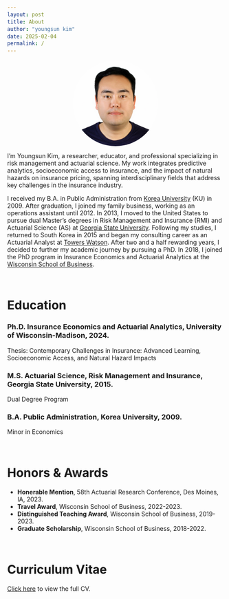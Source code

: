 ```yaml
---
layout: post
title: About
author: "youngsun kim"
date: 2025-02-04  
permalink: /
---
```


<img src="/assets/Profile_YK.jpg" alt="Profile Picture" style="width:200px; height:200px; border-radius:50%; display:block; margin-left:auto; margin-right:auto;">

I’m Youngsun Kim, a researcher, educator, and professional specializing in risk management and actuarial science. My work integrates predictive analytics, socioeconomic access to insurance, and the impact of natural hazards on insurance pricing, spanning interdisciplinary fields that address key challenges in the insurance industry.

I received my B.A. in Public Administration from [Korea University][kupa] (KU) in 2009.
After graduation, I joined my family business, working as an operations assistant until 2012. In 2013, I moved to the United States to pursue dual Master’s degrees in Risk Management and Insurance (RMI) and Actuarial Science (AS) at [Georgia State University][gsu].
Following my studies, I returned to South Korea in 2015 and began my consulting career as an Actuarial Analyst at [Towers Watson][tw].
After two and a half rewarding years, I decided to further my academic journey by pursuing a PhD. In 2018, I joined the PhD program in Insurance Economics and Actuarial Analytics at the [Wisconsin School of Business][wsb].


<br/>

# Education
### Ph.D. Insurance Economics and Actuarial Analytics, University of Wisconsin-Madison, 2024.
Thesis: Contemporary Challenges in Insurance: Advanced Learning, Socioeconomic Access, and Natural Hazard Impacts 

### M.S. Actuarial Science, Risk Management and Insurance, Georgia State University, 2015.
Dual Degree Program

### B.A. Public Administration, Korea University, 2009.
Minor in Economics

<br/>

# Honors & Awards
- **Honerable Mention**, 58th Actuarial Research Conference, Des Moines, IA, 2023.
- **Travel Award**, Wisconsin School of Business, 2022-2023.
- **Distinguished Teaching Award**, Wisconsin School of Business, 2019-2023.
- **Graduate Scholarship**, Wisconsin School of Business, 2018-2022.

<br/>

# Curriculum Vitae

[Click here](https://github.com/sundrop03/sundrop03.github.io/blob/master/CV_YK.pdf) to view the full CV.

<br/>


[kupa]: https://kupa.korea.ac.kr/
[gsu]: https://robinson.gsu.edu/academic-departments/risk-science/
[tw]: https://www.wtwco.com/en-us/solutions/insurance-consulting-and-technology
[wsb]: https://business.wisc.edu/

